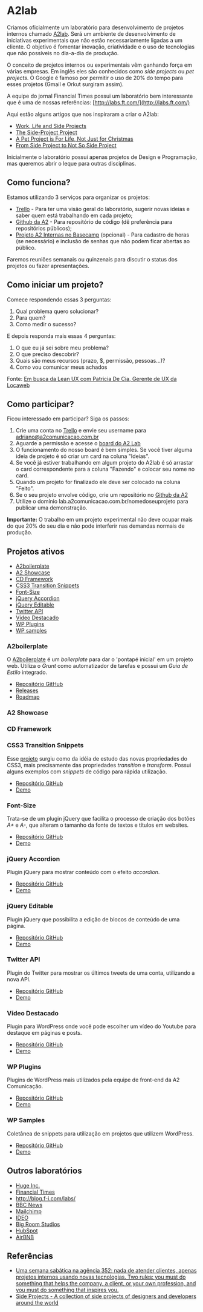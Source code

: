 # A2lab

Criamos oficialmente um laboratório para desenvolvimento de projetos internos chamado [A2lab](http://lab.a2comunicacao.com.br/). Será um ambiente de desenvolvimento de iniciativas experimentais que não estão necessariamente ligadas a um cliente. O objetivo é fomentar inovação, criatividade e o uso de tecnologias que não possíveis no dia-a-dia de produção.

O conceito de projetos internos ou experimentais vêm ganhando força em várias empresas. Em inglês eles são conhecidos como _side projects_ ou _pet projects_. O Google é famoso por permitir o uso de 20% do tempo para esses projetos (Gmail e Orkut surgiram assim).

A equipe do jornal Financial Times possui um laboratório bem interessante que é uma de nossas referências: [http://labs.ft.com/](http://labs.ft.com/)

Aqui estão alguns artigos que nos inspiraram a criar o A2lab:
* [Work, Life and Side Projects](http://www.smashingmagazine.com/2012/06/19/work-life-and-side-projects/)
* [The Side-Project Project](http://sachagreif.com/the-side-project-project/)
* [A Pet Project is For Life, Not Just for Christmas](http://24ways.org/2009/a-pet-project-is-for-life-not-just-for-christmas/)
* [From Side Project to Not So Side Project](http://24ways.org/2011/from-side-project-to-not-so-side-project/)

Inicialmente o laboratório possui apenas projetos de Design e Programação, mas queremos abrir o leque para outras disciplinas. 

## Como funciona?

Estamos utilizando 3 serviços para organizar os projetos:
* [Trello](https://trello.com/b/3nFSgLdh/a2lab) - Para ter uma visão geral do laboratório, sugerir novas ideias e saber quem está trabalhando em cada projeto;
* [Github da A2](https://github.com/a2comunicacao) - Para repositório de código (dê preferência para repositórios públicos);
* [Projeto A2 Internas no Basecamp](https://a2comunicacao.basecamphq.com/projects/6308130-a2internas/todo_lists) (opcional) - Para cadastro de horas (se necessário) e inclusão de senhas que não podem ficar abertas ao público.

Faremos reuniões semanais ou quinzenais para discutir o status dos projetos ou fazer apresentações.

## Como iniciar um projeto?

Comece respondendo essas 3 perguntas:

1. Qual problema quero solucionar?
2. Para quem?
3. Como medir o sucesso?

E depois responda mais essas 4 perguntas:

1. O que eu já sei sobre meu problema?
2. O que preciso descobrir?
3. Quais são meus recursos (prazo, $, permissão, pessoas...)?
4. Como vou comunicar meus achados

Fonte: [Em busca da Lean UX com Patricia De Cia, Gerente de UX da Locaweb](https://www.eventials.com/pt-br/locaweb/em-busca-da-lean-ux-ou-por-menos-entregaveis-e-mais-resultados-com-patricia-decia-gerente-de-ux-da-locaweb/)

## Como participar?

Ficou interessado em participar? Siga os passos:

1. Crie uma conta no [Trello](https://trello.com/) e envie seu username para adriano@a2comunicacao.com.br
2. Aguarde a permissão e acesse o [board do A2 Lab](https://trello.com/board/a2-lab/50b763fe20f2026f70008a50)
3. O funcionamento do nosso board é bem simples. Se você tiver alguma ideia de projeto é só criar um card na coluna "Ideias".
4. Se você já estiver trabalhando em algum projeto do A2lab é só arrastar o card correspondente para a coluna "Fazendo" e colocar seu nome no card. 
5. Quando um projeto for finalizado ele deve ser colocado na coluna "Feito".
6. Se o seu projeto envolve código, crie um repositório no [Github da A2](https://github.com/a2comunicacao)
7. Utilize o domínio lab.a2comunicacao.com.br/nomedoseuprojeto para publicar uma demonstração.

**Importante:** O trabalho em um projeto experimental não deve ocupar mais do que 20% do seu dia e não pode interferir nas demandas normais de produção.


## Projetos ativos

* [A2boilerplate](#a2boilerplate)
* [A2 Showcase](#a2-showcase)
* [CD Framework](#cd-framework) 
* [CSS3 Transition Snippets](#css3-transition-snippets) 
* [Font-Size](#font-size) 
* [jQuery Accordion](#jquery-accordion) 
* [jQuery Editable](#jquery-editable)
* [Twitter API](#twitter-api)
* [Vídeo Destacado](#v%C3%ADdeo-destacado)
* [WP Plugins](#wp-plugins)
* [WP samples](#wp-samples) 

### A2boilerplate
O [A2boilerplate](https://github.com/a2comunicacao/A2boilerplate) é um _boilerplate_ para dar o 'pontapé inicial' em um projeto web. Utiliza o _Grunt_ como automatizador de tarefas e possui um _Guia de Estilo_ integrado. 

* [Repositório GitHub](https://github.com/a2comunicacao/A2boilerplate)
* [Releases](https://github.com/a2comunicacao/A2boilerplate/releases)
* [Roadmap](https://github.com/a2comunicacao/A2boilerplate/issues/milestones)

### A2 Showcase
### CD Framework

### CSS3 Transition Snippets
Esse [projeto](http://raphaelfabeni.github.io/transitionSnippets/) surgiu como da idéia de estudo das novas propriedades do CSS3, mais precisamente das propriedades _transition_ e _transform_. Possui alguns exemplos com _snippets_ de código para rápida utilização.

* [Repositório GitHub](https://github.com/raphaelfabeni/transitionSnippets)
* [Demo](http://raphaelfabeni.github.io/transitionSnippets/)

### Font-Size
Trata-se de um plugin jQuery que facilita o processo de criação dos botões _A+_ e _A-_, que alteram o tamanho da fonte de textos e títulos em websites.

* [Repositório GitHub](https://github.com/airton/font-size)
* [Demo](http://airton.github.io/font-size/)


### jQuery Accordion
Plugin jQuery para mostrar conteúdo com o efeito _accordion_.

* [Repositório GitHub](https://github.com/raphaelfabeni/accordion)
* [Demo](http://raphaelfabeni.github.io/accordion/)

### jQuery Editable
Plugin jQuery que possibilita a edição de blocos de conteúdo de uma página.

* [Repositório GitHub](https://github.com/williancarminato/jquery-editable)
* [Demo](http://lab.a2comunicacao.com.br/jquery-editable/)

### Twitter API
Plugin do Twitter para mostrar os últimos tweets de uma conta, utilizando a nova API.

* [Repositório GitHub](https://github.com/airton/twitter-api)
* [Demo](http://lab.a2comunicacao.com.br/twitter-api/)

### Vídeo Destacado
Plugin para WordPress onde você pode escolher um vídeo do Youtube para destaque em páginas e posts.

* [Repositório GitHub](https://github.com/airton/video-destacado)
* [Demo](http://wordpress.org/plugins/video-destacado/)

### WP Plugins
Plugins de WordPress mais utilizados pela equipe de front-end da A2 Comunicação.

* [Repositório GitHub](https://github.com/a2comunicacao/wp-plugins)
* [Demo](http://lab.a2comunicacao.com.br/wp-plugins/)

### WP Samples
Coletânea de snippets para utilização em projetos que utilizem WordPress.

* [Repositório GitHub](https://github.com/raphaelfabeni/wp-samples)
* [Demo](http://raphaelfabeni.github.io/wp-samples/)


## Outros laboratórios

* [Huge Inc.](http://www.hugeinc.com/about/labs)
* [Financial Times](http://labs.ft.com/)
* http://blog.f-i.com/labs/
* [BBC News](http://responsivenews.co.uk/)
* [Mailchimp](http://designlab.mailchimp.com/)
* [IDEO](http://labs.ideo.com/)
* [Big Room Studios](http://labs.bigroomstudios.com/)
* [HubSpot](http://dev.hubspot.com/)
* [AirBNB](http://nerds.airbnb.com/)

## Referências

* [Uma semana sabática na agência 352: nada de atender clientes, apenas projetos internos usando novas tecnologias. Two rules: you must do something that helps the company, a client, or your own profession, and you must do something that inspires you. ](http://www.352media.com/blog/the-race-to-352-one-week-15-projects/)
* [Side Projects - A collection of side projects of designers and developers around the world](http://sideprojects.web3canvas.com/)
